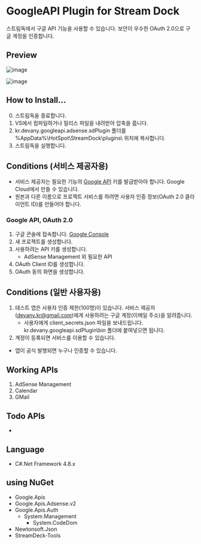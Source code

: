 # GoogleAPI Plugin for Stream Dock

스트림독에서 구글 API 기능을 사용할 수 있습니다. 보안이 우수한 OAuth 2.0으로 구글 계정을 인증합니다.

## Preview

![image](https://github.com/DevAnyKR/StreamDock.Plugin.GoogleAPI/assets/110871727/e156bae5-c4bd-4de1-830a-45f8ee3842ee)

![image](https://github.com/DevAnyKR/StreamDock.Plugin.GoogleAPI/assets/110871727/4ce2d45f-a60a-47ee-b79b-bce1fbf74de0)

## How to Install...

0. 스트림독을 종료합니다.
1. VS에서 컴파일하거나 릴리스 파일을 내려받아 압축을 풉니다.
2. kr.devany.googleapi.adsense.sdPlugin 폴더를 %AppData%\HotSpot\StreamDock\plugins\ 위치에 복사합니다.
3. 스트림독을 실행합니다.

## Conditions (서비스 제공자용)

- 서비스 제공자는 필요한 기능의 [Google API](https://console.cloud.google.com/) 키를 발급받아야 합니다. Google Cloud에서 만들 수 있습니다.
- 원본과 다른 이름으로 프로젝트 서비스를 하려면 사용자 인증 정보(OAuth 2.0 클라이언트 ID)를 만들어야 합니다.

 ### Google API, OAuth 2.0

1. 구글 콘솔에 접속합니다. [Google Console](https://console.cloud.google.com/) 
2. 새 프로젝트를 생성합니다.
3. 사용하려는 API 키를 생성합니다.
    * AdSense Management 외 필요한 API
4. OAuth Client ID를 생성합니다.
5. OAuth 동의 화면을 생성합니다.

## Conditions (일반 사용자용)
1. 테스트 앱은 사용자 인증 제한(100명)이 있습니다. 서비스 제공자(devany.kr@gmail.com)에게 사용하려는 구글 계정(이메일 주소)을 알려줍니다.
    * 사용자에게 client_secrets.json 파일을 보내드립니다. kr.devany.googleapi.sdPlugin\bin 폴더에 붙여넣으면 됩니다.
2. 계정이 등록되면 서비스를 이용할 수 있습니다.

* 앱이 공식 발행되면 누구나 인증할 수 있습니다.
 
## Working APIs

1. AdSense Management
2. Calendar
3. GMail

## Todo APIs

- 

## Language
- C#.Net Framework 4.8.x

## using NuGet

- Google.Apis
- Google.Apis.Adsense.v2
- Google.Apis.Auth
    - System.Management
      - System.CodeDom
- Newtonsoft.Json
- StreamDeck-Tools
